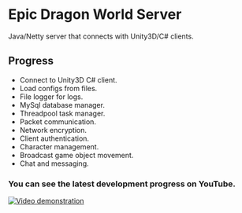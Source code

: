 # Epic Dragon World Server
Java/Netty server that connects with Unity3D/C# clients.

## Progress
- Connect to Unity3D C# client.
- Load configs from files.
- File logger for logs.
- MySql database manager.
- Threadpool task manager.
- Packet communication.
- Network encryption.
- Client authentication.
- Character management.
- Broadcast game object movement.
- Chat and messaging.

### You can see the latest development progress on YouTube.
[![Video demonstration](https://img.youtube.com/vi/I5hA0cYZCoE/0.jpg)](https://www.youtube.com/watch?v=I5hA0cYZCoE&list=PLNuit1aMUWTDRll1MGF7Cqn_lX-BqKpZn)
